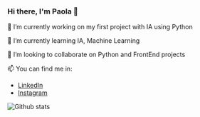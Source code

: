 ### Hi there, I'm Paola 👋

<!--
**PaolaCartala/PaolaCartala** is a ✨ _special_ ✨ repository because its `README.md` (this file) appears on your GitHub profile.

Here are some ideas to get you started: -->

🔭 I’m currently working on my first project with IA using Python

🌱 I’m currently learning IA, Machine Learning

👯 I’m looking to collaborate on Python and FrontEnd projects

📫 You can find me in:
- [LinkedIn](https://www.linkedin.com/in/paola-cartal%C3%A1-3b11b45a/)
- [Instagram](https://www.instagram.com/paoc.bj23/)

 ![Github stats](https://github-readme-stats.vercel.app/api?username=PaolaCartala&theme=highcontrast&show_icons=true&count_private=true)
 <!-- ![Top Languages Card](https://github-readme-stats.vercel.app/api/top-langs/?username=PaolaCartala&layout=compact) 
[![Repo name](https://github-readme-stats.vercel.app/api/pin/?username=PaolaCartala&repo=PaolaCartala&show_owner=true)](https://github.com/PaolaCartala/repo-name) -->

